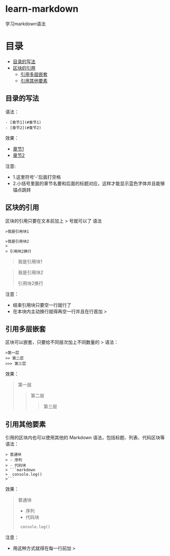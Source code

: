 # learn-markdown
学习markdown语法

# 目录
- [目录的写法](#目录的写法)
- [区块的引用](#区块的引用)
  - [引用多层嵌套](#引用多层嵌套)
  - [引用其他要素](#引用其他要素)

## 目录的写法
语法：
```
- [章节1](#章节1)
- [章节2](#章节2)
```
效果：
- [章节1](#章节1)
- [章节2](#章节2)

注意:
- 1.这里符号‘-’后面打空格
- 2.小括号里面的章节名要和后面的标题对应，这样才能显示蓝色字体并且能够锚点跳转

## 区块的引用
区块的引用只要在文本前加上 > 号就可以了
语法
```
>我是引用块1

>我是引用块2
>
> 引用块2换行
```
>我是引用块1

>我是引用块2
>
> 引用块2换行

注意：
- 结束引用块只要空一行就行了
- 在本块内主动换行就得再空一行并且在行首加 >

## 引用多层嵌套
区块可以嵌套，只要给不同层次加上不同数量的 >
语法：
```
>第一层
>> 第二层
>>> 第三层
```
效果：
>第一层
>> 第二层
>>> 第三层


## 引用其他要素
引用的区块内也可以使用其他的 Markdown 语法，包括标题、列表、代码区块等
语法：
```
> 普通块
> - 序列
> - 代码块
> ```markdown
>  console.log()
>```
```
效果：
> 普通块
> - 序列
> - 代码块
> ```markdown
>  console.log()
>```

注意：
- 用这种方式就得在每一行前加 >

